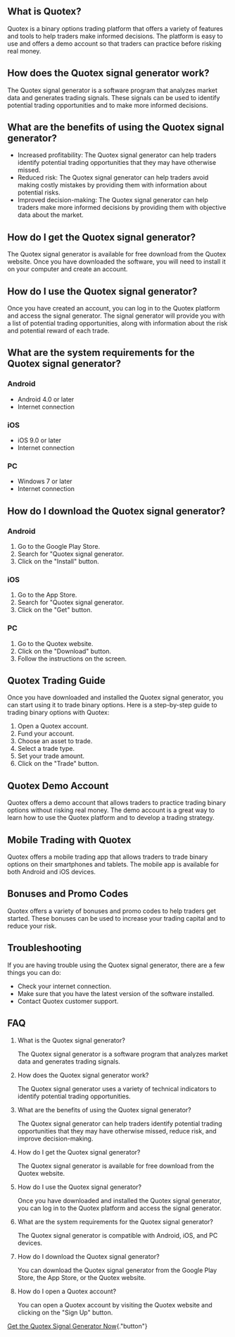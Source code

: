 ## What is Quotex?

Quotex is a binary options trading platform that offers a variety of
features and tools to help traders make informed decisions. The platform
is easy to use and offers a demo account so that traders can practice
before risking real money.

## How does the Quotex signal generator work?

The Quotex signal generator is a software program that analyzes market
data and generates trading signals. These signals can be used to
identify potential trading opportunities and to make more informed
decisions.

## What are the benefits of using the Quotex signal generator?

-   Increased profitability: The Quotex signal generator can help
    traders identify potential trading opportunities that they may have
    otherwise missed.
-   Reduced risk: The Quotex signal generator can help traders avoid
    making costly mistakes by providing them with information about
    potential risks.
-   Improved decision-making: The Quotex signal generator can help
    traders make more informed decisions by providing them with
    objective data about the market.

## How do I get the Quotex signal generator?

The Quotex signal generator is available for free download from the
Quotex website. Once you have downloaded the software, you will need to
install it on your computer and create an account.

## How do I use the Quotex signal generator?

Once you have created an account, you can log in to the Quotex platform
and access the signal generator. The signal generator will provide you
with a list of potential trading opportunities, along with information
about the risk and potential reward of each trade.

## What are the system requirements for the Quotex signal generator?

### Android

-   Android 4.0 or later
-   Internet connection

### iOS

-   iOS 9.0 or later
-   Internet connection

### PC

-   Windows 7 or later
-   Internet connection

## How do I download the Quotex signal generator?

### Android

1.  Go to the Google Play Store.
2.  Search for "Quotex signal generator.
3.  Click on the "Install" button.

### iOS

1.  Go to the App Store.
2.  Search for "Quotex signal generator.
3.  Click on the "Get" button.

### PC

1.  Go to the Quotex website.
2.  Click on the "Download" button.
3.  Follow the instructions on the screen.

## Quotex Trading Guide

Once you have downloaded and installed the Quotex signal generator, you
can start using it to trade binary options. Here is a step-by-step guide
to trading binary options with Quotex:

1.  Open a Quotex account.
2.  Fund your account.
3.  Choose an asset to trade.
4.  Select a trade type.
5.  Set your trade amount.
6.  Click on the "Trade" button.

## Quotex Demo Account

Quotex offers a demo account that allows traders to practice trading
binary options without risking real money. The demo account is a great
way to learn how to use the Quotex platform and to develop a trading
strategy.

## Mobile Trading with Quotex

Quotex offers a mobile trading app that allows traders to trade binary
options on their smartphones and tablets. The mobile app is available
for both Android and iOS devices.

## Bonuses and Promo Codes

Quotex offers a variety of bonuses and promo codes to help traders get
started. These bonuses can be used to increase your trading capital and
to reduce your risk.

## Troubleshooting

If you are having trouble using the Quotex signal generator, there are a
few things you can do:

-   Check your internet connection.
-   Make sure that you have the latest version of the software
    installed.
-   Contact Quotex customer support.

## FAQ

1.  What is the Quotex signal generator?

    The Quotex signal generator is a software program that analyzes
    market data and generates trading signals.

2.  How does the Quotex signal generator work?

    The Quotex signal generator uses a variety of technical indicators
    to identify potential trading opportunities.

3.  What are the benefits of using the Quotex signal generator?

    The Quotex signal generator can help traders identify potential
    trading opportunities that they may have otherwise missed, reduce
    risk, and improve decision-making.

4.  How do I get the Quotex signal generator?

    The Quotex signal generator is available for free download from the
    Quotex website.

5.  How do I use the Quotex signal generator?

    Once you have downloaded and installed the Quotex signal generator,
    you can log in to the Quotex platform and access the signal
    generator.

6.  What are the system requirements for the Quotex signal generator?

    The Quotex signal generator is compatible with Android, iOS, and PC
    devices.

7.  How do I download the Quotex signal generator?

    You can download the Quotex signal generator from the Google Play
    Store, the App Store, or the Quotex website.

8.  How do I open a Quotex account?

    You can open a Quotex account by visiting the Quotex website and
    clicking on the "Sign Up" button.

[Get the Quotex Signal Generator
Now](\%22https://traff.sbs/brokerqxsignup\%22){."button"}

